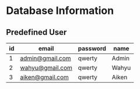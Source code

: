 # Database Information

## Predefined User

| id  | email           | password | name  |
| --- | --------------- | -------- | ----- |
| 1   | admin@gmail.com | qwerty   | Admin |
| 2   | wahyu@gmail.com | qwerty   | Wahyu |
| 3   | aiken@gmail.com | qwerty   | Aiken |
